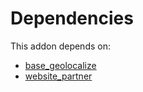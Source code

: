 # Dependencies

This addon depends on:

- [base_geolocalize](https://github.com/bringout/oca-ocb-core)
- [website_partner](https://github.com/bringout/oca-ocb-website)
